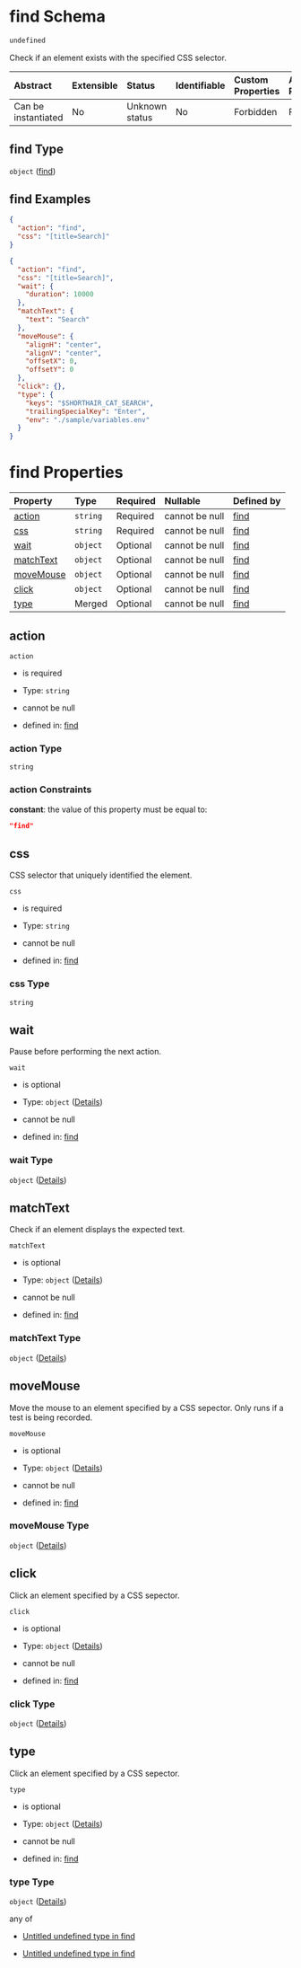 # find Schema

```txt
undefined
```

Check if an element exists with the specified CSS selector.

| Abstract            | Extensible | Status         | Identifiable | Custom Properties | Additional Properties | Access Restrictions | Defined In                                                         |
| :------------------ | :--------- | :------------- | :----------- | :---------------- | :-------------------- | :------------------ | :----------------------------------------------------------------- |
| Can be instantiated | No         | Unknown status | No           | Forbidden         | Forbidden             | none                | [find\_v1.schema.json](find_v1.schema.json "open original schema") |

## find Type

`object` ([find](find_v1.md))

## find Examples

```json
{
  "action": "find",
  "css": "[title=Search]"
}
```

```json
{
  "action": "find",
  "css": "[title=Search]",
  "wait": {
    "duration": 10000
  },
  "matchText": {
    "text": "Search"
  },
  "moveMouse": {
    "alignH": "center",
    "alignV": "center",
    "offsetX": 0,
    "offsetY": 0
  },
  "click": {},
  "type": {
    "keys": "$SHORTHAIR_CAT_SEARCH",
    "trailingSpecialKey": "Enter",
    "env": "./sample/variables.env"
  }
}
```

# find Properties

| Property                | Type     | Required | Nullable       | Defined by                                                                |
| :---------------------- | :------- | :------- | :------------- | :------------------------------------------------------------------------ |
| [action](#action)       | `string` | Required | cannot be null | [find](find_v1-properties-action.md "undefined#/properties/action")       |
| [css](#css)             | `string` | Required | cannot be null | [find](find_v1-properties-css.md "undefined#/properties/css")             |
| [wait](#wait)           | `object` | Optional | cannot be null | [find](find_v1-properties-wait.md "undefined#/properties/wait")           |
| [matchText](#matchtext) | `object` | Optional | cannot be null | [find](find_v1-properties-matchtext.md "undefined#/properties/matchText") |
| [moveMouse](#movemouse) | `object` | Optional | cannot be null | [find](find_v1-properties-movemouse.md "undefined#/properties/moveMouse") |
| [click](#click)         | `object` | Optional | cannot be null | [find](find_v1-properties-click.md "undefined#/properties/click")         |
| [type](#type)           | Merged   | Optional | cannot be null | [find](find_v1-properties-type.md "undefined#/properties/type")           |

## action



`action`

*   is required

*   Type: `string`

*   cannot be null

*   defined in: [find](find_v1-properties-action.md "undefined#/properties/action")

### action Type

`string`

### action Constraints

**constant**: the value of this property must be equal to:

```json
"find"
```

## css

CSS selector that uniquely identified the element.

`css`

*   is required

*   Type: `string`

*   cannot be null

*   defined in: [find](find_v1-properties-css.md "undefined#/properties/css")

### css Type

`string`

## wait

Pause before performing the next action.

`wait`

*   is optional

*   Type: `object` ([Details](find_v1-properties-wait.md))

*   cannot be null

*   defined in: [find](find_v1-properties-wait.md "undefined#/properties/wait")

### wait Type

`object` ([Details](find_v1-properties-wait.md))

## matchText

Check if an element displays the expected text.

`matchText`

*   is optional

*   Type: `object` ([Details](find_v1-properties-matchtext.md))

*   cannot be null

*   defined in: [find](find_v1-properties-matchtext.md "undefined#/properties/matchText")

### matchText Type

`object` ([Details](find_v1-properties-matchtext.md))

## moveMouse

Move the mouse to an element specified by a CSS sepector. Only runs if a test is being recorded.

`moveMouse`

*   is optional

*   Type: `object` ([Details](find_v1-properties-movemouse.md))

*   cannot be null

*   defined in: [find](find_v1-properties-movemouse.md "undefined#/properties/moveMouse")

### moveMouse Type

`object` ([Details](find_v1-properties-movemouse.md))

## click

Click an element specified by a CSS sepector.

`click`

*   is optional

*   Type: `object` ([Details](find_v1-properties-click.md))

*   cannot be null

*   defined in: [find](find_v1-properties-click.md "undefined#/properties/click")

### click Type

`object` ([Details](find_v1-properties-click.md))

## type

Click an element specified by a CSS sepector.

`type`

*   is optional

*   Type: `object` ([Details](find_v1-properties-type.md))

*   cannot be null

*   defined in: [find](find_v1-properties-type.md "undefined#/properties/type")

### type Type

`object` ([Details](find_v1-properties-type.md))

any of

*   [Untitled undefined type in find](find_v1-properties-type-anyof-0.md "check type definition")

*   [Untitled undefined type in find](find_v1-properties-type-anyof-1.md "check type definition")
